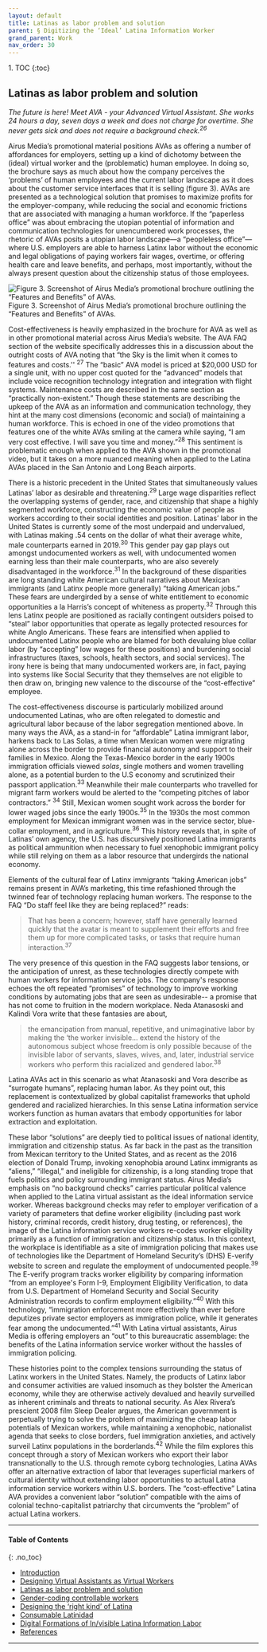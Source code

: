 ```yaml
---
layout: default
title: Latinas as labor problem and solution  
parent: § Digitizing the ‘Ideal’ Latina Information Worker 
grand_parent: Work 
nav_order: 30
---
```

<style>
.dont-break-out {
  /* These are technically the same, but use both */
  overflow-wrap: break-word;
  word-wrap: break-word;

     -ms-word-break: break-all;
  /* This is the dangerous one in WebKit, as it breaks things wherever */
  word-break: break-all;
  /* Instead use this non-standard one: */
  word-break: break-word;
}

.youtube-container {
    position: relative;
    width: 100%;
    height: 0;
    padding-bottom: 56.25%;
}
.youtube-video {
    position: absolute;
    top: 0;
    left: 0;
    width: 100%;
    height: 100%;
}

</style>

<div class="dont-break-out" markdown="1">
1. TOC
{:toc}

## Latinas as labor problem and solution
*The future is here! Meet AVA - your Advanced Virtual Assistant. She works 24 hours a day, seven days a week and does not charge for overtime. She never gets sick and does not require a background check.<sup>26</sup>*

Airus Media’s promotional material positions AVAs as offering a number of affordances for employers, setting up a kind of dichotomy between the (ideal) virtual worker and the (problematic) human employee. In doing so, the brochure says as much about how the company perceives the ‘problems’ of human employees and the current labor landscape as it does about the customer service interfaces that it is selling (figure 3). AVAs are presented as a technological solution that promises to maximize profits for the employer-company, while reducing the social and economic frictions that are associated with managing a human workforce. If the “paperless office” was about embracing the utopian potential of information and communication technologies for unencumbered work processes, the rhetoric of AVAs posits a utopian labor landscape—a “peopleless office”—where U.S. employers are able to harness Latinx labor without the economic and legal obligations of paying workers fair wages, overtime, or offering health care and leave benefits, and perhaps, most importantly, without the always present question about the citizenship status of those employees.

![Figure 3. Screenshot of Airus Media’s promotional brochure outlining the “Features and Benefits” of AVAs.](https://statics.bsafes.com/images/papers/digitizing-the-ideal-latina-information-worker-fig-3.png)
Figure 3. Screenshot of Airus Media’s promotional brochure outlining the “Features and Benefits” of AVAs.

Cost-effectiveness is heavily emphasized in the brochure for AVA as well as in other promotional material across Airus Media’s website. The AVA FAQ section of the website specifically addresses this in a discussion about the outright costs of AVA noting that “the Sky is the limit when it comes to features and costs.'' <sup>27</sup> The “basic” AVA model is priced at $20,000 USD for a single unit, with no upper cost quoted for the “advanced” models that include voice recognition technology integration and integration with flight systems. Maintenance costs are described in the same section as “practically non-existent.” Though these statements are describing the upkeep of the AVA as an information and communication technology, they hint at the many cost dimensions (economic and social) of maintaining a human workforce. This is echoed in one of the video promotions that features one of the white AVAs smiling at the camera while saying, “I am very cost effective. I will save you time and money.”<sup>28</sup> This sentiment is problematic enough when applied to the AVA shown in the promotional video, but it takes on a more nuanced meaning when applied to the Latina AVAs placed in the San Antonio and Long Beach airports.

There is a historic precedent in the United States that simultaneously values Latinas’ labor as desirable and threatening.<sup>29</sup> Large wage disparities reflect the overlapping systems of gender, race, and citizenship that shape a highly segmented workforce, constructing the economic value of people as workers according to their social identities and position. Latinas’ labor in the United States is currently some of the most underpaid and undervalued, with Latinas making .54 cents on the dollar of what their average white, male counterparts earned in 2019.<sup>30</sup> This gender pay gap plays out amongst undocumented workers as well, with undocumented women earning less than their male counterparts, who are also severely disadvantaged in the workforce.<sup>31</sup> In the background of these disparities are long standing white American cultural narratives about Mexican immigrants (and Latinx people more generally) “taking American jobs.” These fears are undergirded by a sense of white entitlement to economic opportunities a la Harris’s concept of whiteness as property.<sup>32</sup> Through this lens Latinx people are positioned as racially contingent outsiders poised to “steal” labor opportunities that operate as legally protected resources for white Anglo Americans. These fears are intensified when applied to undocumented Latinx people who are blamed for both devaluing blue collar labor (by “accepting” low wages for these positions) and burdening social infrastructures (taxes, schools, health sectors, and social services). The irony here is being that many undocumented workers are, in fact, paying into systems like Social Security that they themselves are not eligible to then draw on, bringing new valence to the discourse of the “cost-effective” employee.

The cost-effectiveness discourse is particularly mobilized around undocumented Latinas, who are often relegated to domestic and agricultural labor because of the labor segregation mentioned above. In many ways the AVA, as a stand-in for “affordable” Latina immigrant labor, harkens back to Las Solas, a time when Mexican women were migrating alone across the border to provide financial autonomy and support to their families in Mexico. Along the Texas-Mexico border in the early 1900s immigration officials viewed *solas*, single mothers and women travelling alone, as a potential burden to the U.S economy and scrutinized their passport application.<sup>33</sup> Meanwhile their male counterparts who travelled for migrant farm workers would be alerted to the “competing pitches of labor contractors.” <sup>34</sup> Still, Mexican women sought work across the border for lower waged jobs since the early 1900s.<sup>35</sup> In the 1930s the most common employment for Mexican immigrant women was in the service sector, blue-collar employment, and in agriculture.<sup>36</sup> This history reveals that, in spite of Latinas’ own agency, the U.S. has discursively positioned Latina immigrants as political ammunition when necessary to fuel xenophobic immigrant policy while still relying on them as a labor resource that undergirds the national economy.

Elements of the cultural fear of Latinx immigrants “taking American jobs” remains present in AVA’s marketing, this time refashioned through the twinned fear of technology replacing human workers. The response to the FAQ “Do staff feel like they are being replaced?” reads:

> That has been a concern; however, staff have generally learned quickly that the avatar is meant to supplement their efforts and free them up for more complicated tasks, or tasks that require human interaction.<sup>37</sup>

The very presence of this question in the FAQ suggests labor tensions, or the anticipation of unrest, as these technologies directly compete with human workers for information service jobs. The company's response echoes the oft repeated “promises” of technology to improve working conditions by automating jobs that are seen as undesirable-- a promise that has not come to fruition in the modern workplace. Neda Atanasoski and Kalindi Vora write that these fantasies are about, 
> the emancipation from manual, repetitive, and unimaginative labor by making the ‘the worker invisible... extend the history of the autonomous subject whose freedom is only possible because of the invisible labor of servants, slaves, wives, and, later, industrial service workers who perform this racialized and gendered labor.<sup>38</sup>

Latina AVAs act in this scenario as what Atanasoski and Vora describe as “surrogate humans”, replacing human labor. As they point out, this replacement is contextualized by global capitalist frameworks that uphold gendered and racialized hierarchies. In this sense Latina information service workers function as human avatars that embody opportunities for labor extraction and exploitation.

These labor “solutions” are deeply tied to political issues of national identity, immigration and citizenship status. As far back in the past as the transition from Mexican territory to the United States, and as recent as the 2016 election of Donald Trump, invoking xenophobia around Latinx immigrants as “aliens,” “illegal,” and ineligible for citizenship, is a long standing trope that fuels politics and policy surrounding immigrant status. Airus Media’s emphasis on “no background checks” carries particular political valence when applied to the Latina virtual assistant as the ideal information service worker. Whereas background checks may refer to employer verification of a variety of parameters that define worker eligibility (including past work history, criminal records, credit history, drug testing, or references), the image of the Latina information service workers re-codes worker eligibility primarily as a function of immigration and citizenship status. In this context, the workplace is identifiable as a site of immigration policing that makes use of technologies like the Department of Homeland Security’s (DHS) E-verify website to screen and regulate the employment of undocumented people.<sup>39</sup> The E-verify program tracks worker eligibility by comparing information “from an employee's Form I-9, Employment Eligibility Verification, to data from U.S. Department of Homeland Security and Social Security Administration records to confirm employment eligibility.”<sup>40</sup> With this technology, “immigration enforcement more effectively than ever before deputizes private sector employers as immigration police, while it generates fear among the undocumented.”<sup>41</sup> With Latina virtual assistants, Airus Media is offering employers an “out” to this bureaucratic assemblage: the benefits of the Latina information service worker without the hassles of immigration policing.

These histories point to the complex tensions surrounding the status of Latinx workers in the United States. Namely, the products of Latinx labor and consumer activities are valued insomuch as they bolster the American economy, while they are otherwise actively devalued and heavily surveilled as inherent criminals and threats to national security. As Alex Rivera’s prescient 2008 film Sleep Dealer argues, the American government is perpetually trying to solve the problem of maximizing the cheap labor potentials of Mexican workers, while maintaining a xenophobic, nationalist agenda that seeks to close borders, fuel immigration anxieties, and actively surveil Latinx populations in the borderlands.<sup>42</sup> While the film explores this concept through a story of Mexican workers who export their labor transnationally to the U.S. through remote cyborg technologies, Latina AVAs offer an alternative extraction of labor that leverages superficial markers of cultural identity without extending labor opportunities to actual Latina information service workers within U.S. borders. The “cost-effective” Latina AVA provides a convenient labor “solution” compatible with the aims of colonial techno-capitalist patriarchy that circumvents the “problem” of actual Latina workers.

***

#### Table of Contents
{: .no_toc}

<ul><li> <a href="/docs/work/digitizing-the-ideal-latina-information-worker-1/">Introduction</a></li><li> <a href="/docs/work/digitizing-the-ideal-latina-information-worker-2/">Designing Virtual Assistants as Virtual Workers</a></li><li> <a href="/docs/work/digitizing-the-ideal-latina-information-worker-3/">Latinas as labor problem and solution</a></li><li> <a href="/docs/work/digitizing-the-ideal-latina-information-worker-4/">Gender-coding controllable workers</a></li><li> <a href="/docs/work/digitizing-the-ideal-latina-information-worker-5/">Designing the ‘right kind’ of Latina</a></li><li> <a href="/docs/work/digitizing-the-ideal-latina-information-worker-6/">Consumable Latinidad</a></li><li> <a href="/docs/work/digitizing-the-ideal-latina-information-worker-7/">Digital Formations of In/visible Latina Information Labor</a></li><li> <a href="/docs/work/digitizing-the-ideal-latina-information-worker-8/">References</a></li></ul>

***

</div>

